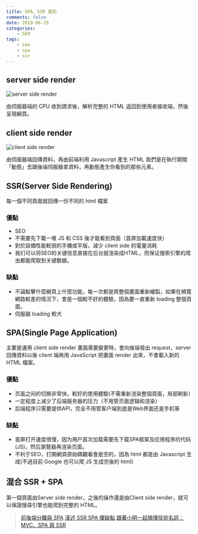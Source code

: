 ```yaml
---
title: SPA、SSR 差別
comments: false
date: 2019-06-29
categories:
    - SEO
tags:
    - seo
    - spa
    - ssr
---
```


## server side render

![server side render](0_lwjYL2hvqzBcujPs.png)

由伺服器端的 CPU 收到請求後，解析完整的 HTML 返回到使用者接收端，然後呈現網頁。

## client side render

![client side render](0_BUlGTWkEM2AU9oTp.png)

由伺服器端回傳資料，再由前端利用 Javascript 產生 HTML
我們是在執行期間「動態」去跟後端伺服器拿資料，再動態產生你看到的那些元素。

## SSR(Server Side Rendering)

每一個不同頁面就回傳一份不同的 html 檔案

### 優點

- SEO
- 不需要先下載一堆 JS 和 CSS 後才能看到頁面（首屏加載速度快）
- 對於設備性能較弱的手機或平版，減少 client side 的電量消耗
- 我们可以将SEO的关键信息直接在后台就渲染成HTML，而保证搜索引擎的爬虫都能爬取到关键数据。

### 缺點

- 不論點擊什麼網頁上什麼功能，每一次都是將整個畫面重新繪製，如果在頻寬網路較差的情況下，會是一個較不好的體驗，因為要一直重新 loading 整個頁面。
- 伺服器 loading 較大

## SPA(Single Page Application)

主要是運用 client side render
畫面需要變更時，會向後端發出 request，server 回傳資料以後 client 端再用 JavaScript 把畫面 render 出來，不會載入新的 HTML 檔案。

### 優點

- 页面之间的切换非常快，較好的使用體驗(不需重新渲染整個頁面，局部刷新）
- 一定程度上减少了后端服务器的压力（不用管页面逻辑和渲染）
- 后端程序只需要提供API，完全不用管客户端到底是Web界面还是手机等

### 缺點

- 首屏打开速度很慢，因为用户首次加载需要先下载SPA框架及应用程序的代码(JS)，然后瀏覽器再渲染页面。
- 不利于SEO，打開網頁原始碼觀看會是空的，因為 html 都是由 Javascript 生成(不過目前 Google 也可以爬 JS 生成完後的 html)

## 混合 SSR + SPA

第一個頁面由Server side render，之後的操作還是由Client side render，就可以保證搜尋引擎也能爬到完整的 HTML。

> [前後端分離與 SPA](https://blog.techbridge.cc/2017/09/16/frontend-backend-mvc/)
[淺述 SSR SPA 優缺點](https://blog.niclin.tw/2019/01/06/淺述-ssr-spa-優缺點/)
[跟著小明一起搞懂技術名詞：MVC、SPA 與 SSR](https://medium.com/@hulitw/introduction-mvc-spa-and-ssr-545c941669e9)
